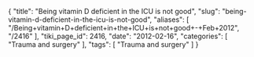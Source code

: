 {
    "title": "Being vitamin D deficient in the ICU is not good",
    "slug": "being-vitamin-d-deficient-in-the-icu-is-not-good",
    "aliases": [
        "/Being+vitamin+D+deficient+in+the+ICU+is+not+good+-+Feb+2012",
        "/2416"
    ],
    "tiki_page_id": 2416,
    "date": "2012-02-16",
    "categories": [
        "Trauma and surgery"
    ],
    "tags": [
        "Trauma and surgery"
    ]
}